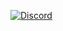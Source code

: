 [![Discord](https://img.shields.io/discord/836634487483269200?logo=discord&logoColor=ffffff)](https://discord.gg/39MjrTRqds)
